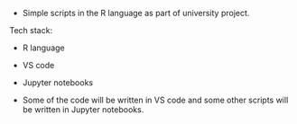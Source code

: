 - Simple scripts in the R language as part of university project.

Tech stack:
- R language
- VS code 
- Jupyter notebooks

- Some of the code will be written in VS code and some other scripts will be written in Jupyter notebooks.
